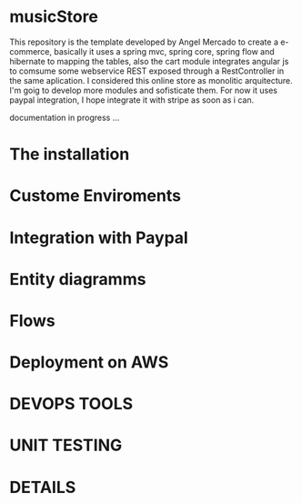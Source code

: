 # musicStore
This repository is the template developed by Angel Mercado to create a e-commerce, basically it uses a spring mvc, spring core, spring flow and hibernate to mapping the tables, also the cart module integrates angular js to comsume some webservice REST exposed through a RestController in the same aplication. I considered this online store as monolitic arquitecture. I'm goig to develop more 
modules and sofisticate them. For now it uses paypal integration, I hope integrate it with stripe as soon as i can.

documentation in progress ...
# The installation

# Custome Enviroments
# Integration with Paypal
# Entity diagramms
# Flows
# Deployment on AWS
# DEVOPS TOOLS
# UNIT TESTING
# DETAILS

